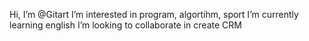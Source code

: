 Hi, I’m @Gitart
I’m interested in program, algortihm, sport 
I’m currently learning english
I’m looking to collaborate in create CRM

<!---
Gitart/Gitart is a ✨ special ✨ repository because its `README.md` (this file) appears on your GitHub profile.
You can click the Preview link to take a look at your changes.
--->
